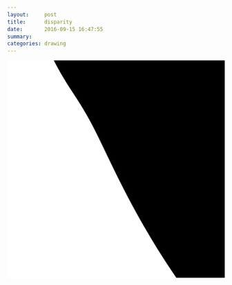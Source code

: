 ```yaml
---
layout:     post
title:      disparity
date:       2016-09-15 16:47:55
summary:    
categories: drawing
---
```

![disparity](/images/diary/disparity.png "the disparity saddens me.")

